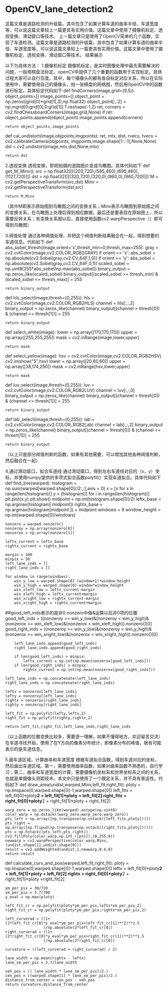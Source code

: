 # OpenCV_lane_detection2
这篇文章是道路检测的升级篇，其中包含了如果计算车道的曲率半径、车道宽度等，可以说这篇文章较上一篇更具有实用价值。这篇文章中使用了摄像机标定、透视变换、滑动窗口等技术。
上一篇文章只是使用了OpenCV简单的几个函数，实现了车道检测。这篇文章是道路检测的升级篇，其中包含了如果计算车道的曲率半径、车道宽度等，可以说这篇文章较上一篇更具有实用价值。这篇文章中使用了摄像机标定、透视变换、滑动窗口等技术。
结果展示


以下为具体方法：
1.摄像机标定
摄像机标定，是实时图像处理中最先需要解决的问题，一般用棋盘法标定。openCV中提供了几个重要的函数用于实现标定。具体过程大家可以自行百度。其中，每个摄像头的都有各自标定对应关系，所以在实际使用中，需要使用自己的摄像头，拍一张棋盘的网格图，然后用OpenCV中的函数进行标定。具体标定代码如下
def findCorners(image,grid=(9,5)):
    object_points=[]
    image_points=[]
    object_point = np.zeros((grid[0]*grid[1],3),np.float32)
    object_point[:,:2] = np.mgrid[0:grid[0],0:grid[1]].T.reshape(-1,2)
    ret, corners = cv2.findChessboardCorners(image,grid,None)
    if ret:
        object_points.append(object_point)
        image_points.append(corners)

    return object_points,image_points

def cal_undistort(image,objpoints,imgpoints):
    ret, mtx, dist, rvecs, tvecs = cv2.calibrateCamera(objpoints,
                                                       imgpoints,image.shape[1::-1],None,None)
    dst = cv2.undistort(image,mtx,dist,None,mtx)

    return dst

2.透视变换
透视变换，即把拍摄的道路图片变成鸟瞰图。具体代码如下
def get_M_Minv():
    src = np.float32([[(203,720),(585,460),(695,460),(1127,720)]])
    dst = np.float32([[(320,720),(320,0),(960,0),(960,720)]])
    M = cv2.getPerspectiveTransform(src,dst)
    Minv = cv2.getPerspectiveTransform(dst,src)

    return M,Minv
（其中M即表示原始图到鸟瞰图之间的变换关系；Minv表示鸟瞰图到原始图之间的变换关系，在鸟瞰图上处理后得到相应数据，最后还是要表现在原始图上，所以需要反转关系；有变换关系图以后，直接使用函数cv2.warpPerspective（）即可得到鸟瞰图）


3.阀值处理
通过各种阀值处理，并把这个阀值判断结果融合在一起，得到想要的车道信息。代码如下
def abs_sobel_thresh(image,orient='x',thresh_min=0,thresh_max=255):
    gray = cv2.cvtColor(image,cv2.COLOR_RGB2GRAY)
    if orient == 'x':
        abs_sobel = np.absolute(cv2.Sobel(gray,cv2.CV_64F,1,0))
    if orient == 'y':
        abs_sobel = np.absolute(cv2.Sobel(gray,cv2.CV_64F,0,1))
    scaled_sobel = np.uint8(255*abs_sobel/np.max(abs_sobel))
    binary_output = np.zeros_like(scaled_sobel)
    binary_output[(scaled_sobel >= thresh_min) & (scaled_sobel <= thresh_max)] = 255

    return binary_output

def hls_select(image,thresh=(0,255)):
    hls = cv2.cvtColor(image,cv2.COLOR_RGB2HLS)
    channel = hls[:,:,2]
    binary_output = np.zeros_like(channel)
    binary_output[(channel > thresh[0]) & (channel <= thresh[1])] = 255

    return binary_output

def select_white(image):
    lower = np.array([170,170,170])
    upper = np.array([255,255,255])
    mask = cv2.inRange(image,lower,upper)

    return mask

def select_yellow(image):
    hsv = cv2.cvtColor(image,cv2.COLOR_RGB2HSV)
    cv2.imshow("5",hsv)
    lower = np.array([20,60,60])
    upper = np.array([38,174,250])
    mask = cv2.inRange(hsv,lower,upper)

    return mask

def luv_select(image,thresh=(0,255)):
    luv = cv2.cvtColor(image,cv2.COLOR_RGB2LUV)
    channel = luv[:,:,0]
    binary_output = np.zeros_like(channel)
    binary_output[(channel > thresh[0]) & (channel <= thresh[1])] = 255

    return binary_output

def lab_select(image,thresh=(0,255)):
    lab = cv2.cvtColor(image,cv2.COLOR_RGB2Lab)
    channel = lab[:,:,2]
    binary_output = np.zeros_like(channel)
    binary_output[(channel > thresh[0]) & (channel <= thresh[1])] = 255

    return binary_output

（以上只是部分阀值判断的函数，如果有其他需要，可以增加其他各种阀值判断，然后融合在一起）

4.通过滑动窗口，拟合车道线
通过滑动窗口，得到左右车道线对应的（x，y）坐标，并使用numpy提供的多项式拟合函数polyfit(）实现车道拟合。具体代码如下
def find_line(warped):
    histogram = np.sum(warped[warped.shape[0]//2:,:],axis = 0)
    x = [x for x in range(len(histogram))]
    y = [histogram[i] for i in range(len(histogram))]
    plt.plot(x,y)
    plt.show()
    midpoint = np.int(histogram.shape[0]/2)
    leftx_base = np.argmax(histogram[:midpoint])
    rightx_base = np.argmax(histogram[midpoint:]) + midpoint
    windows = 9
    window_height = np.int(warped.shape[0]/windows)

    nonzero = warped.nonzero()
    nonzeroy = np.array(nonzero[0])
    nonzerox = np.array(nonzero[1])

    leftx_current = leftx_base
    rightx_current = rightx_base

    margin = 100
    minpix = 50
    left_lane_inds = []
    right_lane_inds = []

    for window in range(windows):
        win_y_low = warped.shape[0]-(window+1)*window_height
        win_y_high = warped.shape[0]-window*window_height
        win_xleft_low = leftx_current-margin
        win_xleft_high = leftx_current+margin
        win_xright_low = rightx_current-margin
        win_xright_high = rightx_current+margin
##good_left_inds表示的是非0 nonzero中做&运算以后非0项的位置
        good_left_inds = ((nonzeroy >= win_y_low)&(nonzeroy < win_y_high)&
                    (nonzerox >= win_xleft_low)&(nonzerox < win_xleft_high)).nonzero()[0]
        good_right_inds = ((nonzeroy >= win_y_low)&(nonzeroy < win_y_high)&
                    (nonzerox >= win_xright_low)&(nonzerox < win_xright_high)).nonzero()[0]

        left_lane_inds.append(good_left_inds)
        right_lane_inds.append(good_right_inds)

        if len(good_left_inds) > minpix:
            leftx_current = np.int(np.mean(nonzerox[good_left_inds]))
        if len(good_right_inds) > minpix:
            rightx_current = np.int(np.mean(nonzerox[good_right_inds]))

    left_lane_inds = np.concatenate(left_lane_inds)
    right_lane_inds = np.concatenate(right_lane_inds)

    leftx = nonzerox[left_lane_inds]
    lefty = nonzeroy[left_lane_inds]
    rightx = nonzerox[right_lane_inds]
    righty = nonzeroy[right_lane_inds]

    left_fit = np.polyfit(lefty,leftx,2)
    right_fit = np.polyfit(righty,rightx,2)

    return left_fit,right_fit,left_lane_inds,right_lane_inds
（以上函数的位置变换比较多，需要逐一理解，如果不懂得地方，欢迎留言交流）
在车道寻找开始，使用了在Y方向的像素分布统计，即像素分布的峰值，极有可能表示的是车道信息。


5.画车道区域，计算曲率和车道宽度
根据车道拟合函数，得到车道对应的坐标，然后画出车道区域。第一，需要使用曲率函数，如果对曲率函数不熟悉的，自行学习；第二，曲率和车道宽度的计算，需要摄像机坐标系和世界坐标系之间的关系，也就是单摄像头测距技术。本文中只是使用了一个既定关系，并不具有普适性。代码如下
def draw_area(undist,warped,Minv,left_fit,right_fit):
    ploty = np.linspace(0,warped.shape[0]-1,warped.shape[0])
    left_fitx = left_fit[0]*ploty**2 + left_fit[1]*ploty + left_fit[2]
    right_fitx = right_fit[0]*ploty**2 + right_fit[1]*ploty + right_fit[2]

    warp_zero = np.zeros_like(warped).astype(np.uint8)
    color_warp = np.dstack((warp_zero,warp_zero,warp_zero))
    pts_left = np.array([np.transpose(np.vstack([left_fitx,ploty]))])
    pts_right = np.array([np.flipud(np.transpose(np.vstack([right_fitx,ploty])))])
    pts = np.hstack((pts_left,pts_right))
    cv2.fillPoly(color_warp,np.int_([pts]),(0,255,0))
    newwarp = cv2.warpPerspective(color_warp,Minv,(undist.shape[1],undist.shape[0]))
    result = cv2.addWeighted(undist,1,newwarp,0.4,0)
    return result

    

def calculate_curv_and_pos(warped,left_fit,right_fit):
    ploty = np.linspace(0,warped.shape[0]-1,warped.shape[0])
    leftx = left_fit[0]*ploty**2 + left_fit[1]*ploty + left_fit[2]
    rightx = right_fit[0]*ploty**2 + right_fit[1]*ploty +right_fit[2]

    ym_per_pix = 30/720
    xm_per_pix = 3.7/700
    y_eval = np.max(ploty)

    left_fit_cr = np.polyfit(ploty*ym_per_pix,leftx*xm_per_pix,2)
    right_fit_cr = np.polyfit(ploty*ym_per_pix,rightx*xm_per_pix,2)

    left_curverad = ((1+(2*left_fit_cr[0]*y_eval*ym_per_pix+left_fit_cr[1])**2)**1.5
                     )/np.absolute(2*left_fit_cr[0])
    right_curverad = ((1+(2*right_fit_cr[0]*y_eval*ym_per_pix+right_fit_cr[1])**2)**1.5
                     )/np.absolute(2*right_fit_cr[0])

    curvature = ((left_curverad + right_curverad) / 2)

    lane_width = np.mean(rightx - leftx)
    lane_xm_per_pix = 3.7/lane_width

    veh_pos = (( lane_width * lane_xm_per_pix)/2.)
    cen_pos = ((warped.shape[1] * lane_xm_per_pix)/2.)
    distance_from_center = cen_pos - veh_pos
    return curvature,distance_from_center
